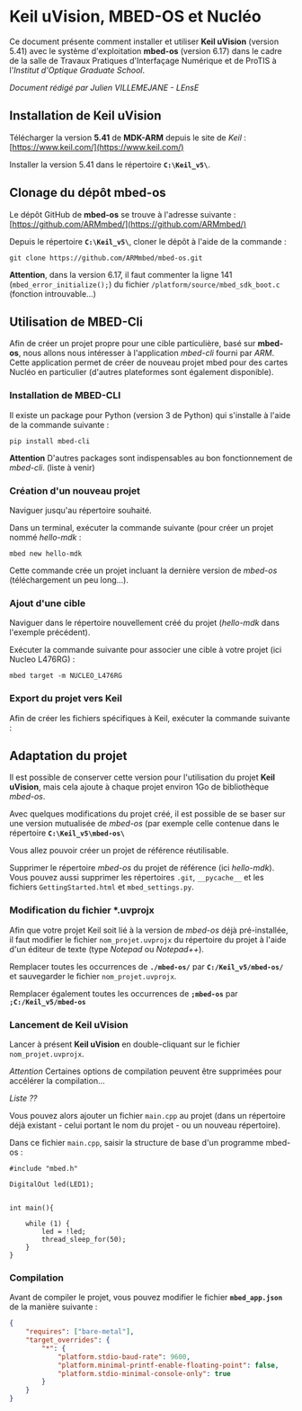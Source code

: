 # Keil uVision, MBED-OS et NucléoCe document présente comment installer et utiliser **Keil uVision** (version 5.41) avec le système d'exploitation **mbed-os** (version 6.17) dans le cadre de la salle de Travaux Pratiques d'Interfaçage Numérique et de ProTIS à l'*Institut d'Optique Graduate School*.*Document rédigé par Julien VILLEMEJANE - LEnsE*## Installation de Keil uVisionTélécharger la version **5.41** de **MDK-ARM** depuis le site de *Keil* : [https://www.keil.com/](https://www.keil.com/)Installer la version 5.41 dans le répertoire **`C:\Keil_v5\`**.## Clonage du dépôt mbed-osLe dépôt GitHub de **mbed-os** se trouve à l'adresse suivante : [https://github.com/ARMmbed/](https://github.com/ARMmbed/)Depuis le répertoire **`C:\Keil_v5\`**, cloner le dépôt à l'aide de la commande :``git clone https://github.com/ARMmbed/mbed-os.git``**Attention**, dans la version 6.17, il faut commenter la ligne 141 (`mbed_error_initialize();`) du fichier `/platform/source/mbed_sdk_boot.c` (fonction introuvable...)## Utilisation de MBED-CliAfin de créer un projet propre pour une cible particulière, basé sur **mbed-os**, nous allons nous intéresser à l'application *mbed-cli* fourni par *ARM*. Cette application permet de créer de nouveau projet mbed pour des cartes Nucléo en particulier (d'autres plateformes sont également disponible).### Installation de MBED-CLIIl existe un package pour Python (version 3 de Python) qui s'installe à l'aide de la commande suivante : ``pip install mbed-cli``**Attention** D'autres packages sont indispensables au bon fonctionnement de *mbed-cli*. (liste à venir)### Création d'un nouveau projetNaviguer jusqu'au répertoire souhaité.Dans un terminal, exécuter la commande suivante (pour créer un projet nommé *hello-mdk* :``mbed new hello-mdk``Cette commande crée un projet incluant la dernière version de *mbed-os* (téléchargement un peu long...).### Ajout d'une cibleNaviguer dans le répertoire nouvellement créé du projet (*hello-mdk* dans l'exemple précédent).Exécuter la commande suivante pour associer une cible à votre projet (ici Nucleo L476RG) :``mbed target -m NUCLEO_L476RG``### Export du projet vers KeilAfin de créer les fichiers spécifiques à Keil, exécuter la commande suivante :## Adaptation du projetIl est possible de conserver cette version pour l'utilisation du projet **Keil uVision**, mais cela ajoute à chaque projet environ 1Go de bibliothèque *mbed-os*.Avec quelques modifications du projet créé, il est possible de se baser sur une version mutualisée de *mbed-os* (par exemple celle contenue dans le répertoire **`C:\Keil_v5\mbed-os\`**Vous allez pouvoir créer un projet de référence réutilisable.Supprimer le répertoire *mbed-os* du projet de référence (ici *hello-mdk*). Vous pouvez aussi supprimer les répertoires `.git`, `__pycache__` et les fichiers `GettingStarted.html` et `mbed_settings.py`.### Modification du fichier *.uvprojxAfin que votre projet Keil soit lié à la version de *mbed-os* déjà pré-installée, il faut modifier le fichier `nom_projet.uvprojx` du répertoire du projet à l'aide d'un éditeur de texte (type *Notepad* ou *Notepad++*).Remplacer toutes les occurrences de **`./mbed-os/`** par **`C:/Keil_v5/mbed-os/`** et sauvegarder le fichier `nom_projet.uvprojx`.Remplacer également toutes les occurrences de **`;mbed-os`** par **`;C:/Keil_v5/mbed-os`**### Lancement de Keil uVisionLancer à présent **Keil uVision** en double-cliquant sur le fichier `nom_projet.uvprojx`.*Attention* Certaines options de compilation peuvent être supprimées pour accélérer la compilation…*Liste ??*Vous pouvez alors ajouter un fichier `main.cpp` au projet (dans un répertoire déjà existant - celui portant le nom du projet - ou un nouveau répertoire).Dans ce fichier `main.cpp`, saisir la structure de base d'un programme mbed-os :```#include "mbed.h" DigitalOut led(LED1); int main(){ 	while (1) { 		led = !led; 		thread_sleep_for(50); 	} }```### CompilationAvant de compiler le projet, vous pouvez modifier le fichier **`mbed_app.json`** de la manière suivante : ```json{    "requires": ["bare-metal"],    "target_overrides": {        "*": {            "platform.stdio-baud-rate": 9600,            "platform.minimal-printf-enable-floating-point": false,            "platform.stdio-minimal-console-only": true        }    }}```